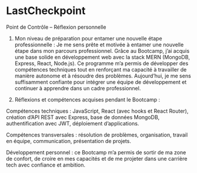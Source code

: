# LastCheckpoint

Point de Contrôle – Réflexion personnelle
1. Mon niveau de préparation pour entamer une nouvelle étape professionnelle :
Je me sens prête et motivée à entamer une nouvelle étape dans mon parcours professionnel. Grâce au Bootcamp, j’ai acquis une base solide en développement web avec la stack MERN (MongoDB, Express, React, Node.js). Ce programme m’a permis de développer des compétences techniques tout en renforçant ma capacité à travailler de manière autonome et à résoudre des problèmes. Aujourd’hui, je me sens suffisamment confiante pour intégrer une équipe de développement et continuer à apprendre dans un cadre professionnel.

2. Réflexions et compétences acquises pendant le Bootcamp :

Compétences techniques : JavaScript, React (avec hooks et React Router), création d’API REST avec Express, base de données MongoDB, authentification avec JWT, déploiement d’applications.

Compétences transversales : résolution de problèmes, organisation, travail en équipe, communication, présentation de projets.

Développement personnel : ce Bootcamp m’a permis de sortir de ma zone de confort, de croire en mes capacités et de me projeter dans une carrière tech avec confiance et ambition.
